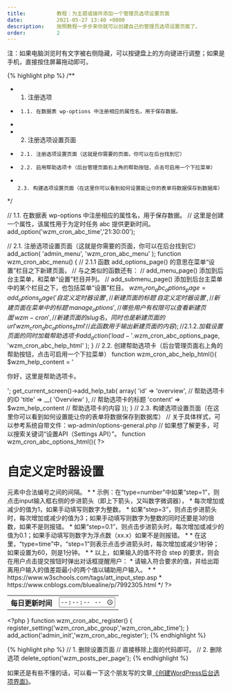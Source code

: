 ```yaml
---
title:          教程：为主题或插件添加一个管理员选项设置页面
date:           2021-05-27 13:40 +0800
description:    按照教程一步步来你就可以创建自己的管理员选项设置页面了。
order:          2
---
```

<p class="post-body-mark">
    注：如果电脑浏览时有文字被右侧隐藏，可以按键盘上的方向键进行调整；如果是手机，直接按住屏幕拖动即可。
</p>

{% highlight php %}
/**
 *  1. 注册选项
 *      1.1. 在数据表 wp-options 中注册相应的属性名，用于保存数据。
 *
 *  2. 注册选项设置页面
 *      2.1. 注册选项设置页面（这就是你需要的页面，你可以在后台找到它）
 *      2.2. 启用帮助选项卡（后台管理页面右上角的帮助按钮，点击可启用一个下拉菜单）
 *      2.3. 构建选项设置页面（在这里你可以看到如何设置能让你的表单将数据保存到数据库）
 */

//  1.1. 在数据表 wp-options 中注册相应的属性名，用于保存数据。
//       这里是创建一个属性，该属性用于为定时任务 abc 提供更新时间。
add_option('wzm_cron_abc_time','21:30:00');  

//  2.1. 注册选项设置页面（这就是你需要的页面，你可以在后台找到它）
add_action( 'admin_menu', 'wzm_cron_abc_menu' );
function wzm_cron_abc_menu() {
    //  2.1.1 函数 add_options_page() 的意思在菜单“设置”栏目之下新建页面，
    //        与之类似的函数还有：
    //            add_menu_page() 添加到后台主菜单，和菜单“设置”栏目并列。
    //            add_submenu_page() 添加到后台主菜单中的某个栏目之下，也包括菜单“设置”栏目。
    $wzm_cron_abc_options_page = add_options_page(
        '自定义定时器设置',                //  新建页面的标题
        '自定义定时器设置',                //  新建页面在菜单中的标题
        'manage_options',               //  哪些用户有权限可以查看新建页面
        'wzm-cron',                     //  新建页面的slug名，同时也是新建页面的url
        'wzm_cron_abc_options_html'     //  此函数用于输出新建页面的内容
    );
    //  2.1.2. 加载设置页面的同时加载帮助选项卡
    add_action( 'load-'.$wzm_cron_abc_options_page, 'wzm_cron_abc_help_html' );
}
//  2.2. 创建帮助选项卡（后台管理页面右上角的帮助按钮，点击可启用一个下拉菜单）
function wzm_cron_abc_help_html(){
    $wzm_help_content = '<p>你好，这里是帮助选项卡。</p>';
    get_current_screen()->add_help_tab( array(
        'id' => 'overview',                 //  帮助选项卡的ID
        'title' => __( 'Overview' ),        //  帮助选项卡的标题
        'content' => $wzm_help_content      //  帮助选项卡的内容
    ));
}
//  2.3. 构建选项设置页面（在这里你可以看到如何设置能让你的表单将数据保存到数据库）
//       关于具体样式，可以参考系统自带文件：wp-admin/options-general.php
//       如果想了解更多，可以搜索关键词“设置API（Settings API）”。
function wzm_cron_abc_options_html(){
    ?>
    <div class="wrap">
        <h1>自定义定时器设置</h1>
        <form method="post" action="options.php">
            <?php
                //  settings_fields($options_group) 配合 register_setting($options_group,$options_name) 
                //  可以完成数据的自动保存。注意：这里两者的组名 $options_group 要相同。
                settings_fields('wzm_cron_abc_group'); 
            ?>
            <table class="form-table" role="presentation">
                <tbody>
                <tr>
                    <th><label for="wzm_cron_abc_time">每日更新时间</label></th>
                    <?php
                    /**
                     *  input 中的 step 属性：用于指定<input>元素中合法编号之间的间隔。
                     *
                     *  示例：在“type=number”中如果“step=1”，则点击input输入框右侧的步进箭头（即上下箭头，又叫数字微调器），
                     *  每次增加或减少的值为1，如果手动填写则数字为整数。
                     *  如果“step=3”，则点击步进箭头时，每次增加或减少的值为3；如果手动填写则数字为整数的同时还要是3的倍数，如果不是则报错。
                     *  如果“step=0.1”，则点击步进箭头时，每次增加或减少的值为0.1；如果手动填写则数字为浮点数（xx.x）如果不是则报错。
                     *  
                     *  在这里，“type=time”中，“step=1”则表示点击步进箭头时，每次增加或减少1秒钟；如果设置为60，则是1分钟。
                     *
                     *  以上，如果输入的值不符合 step 的要求，则会在用户点击提交按钮时弹出对话框提醒用户：
                     *  请输入符合要求的值，并给出距离用户输入的值差距最小的两个值以辅助用户输入。
                     *
                     *  https://www.w3schools.com/tags/att_input_step.asp
                     *  https://www.cnblogs.com/bluealine/p/7992305.html
                     */
                    ?>
                    <td><input name="wzm_cron_abc_time" type="time" step="1" min="00:00:00" max="23:59:59" id="wzm_cron_abc_time" value="<?php form_option( 'wzm_cron_abc_time' ); ?>" class="text"></td>
                </tr>
                </tbody>
            </table>
            <?php submit_button(); ?>
        </form>
    </div>
    <?php
}
function wzm_cron_abc_register() {
    register_setting('wzm_cron_abc_group','wzm_cron_abc_time');
}
add_action('admin_init','wzm_cron_abc_register');
{% endhighlight %}

{% highlight php %}
//  1. 删除设置页面
//     直接移除上面的代码即可。
//  2. 删除选项
delete_option('wzm_posts_per_page');
{% endhighlight %}

如果还是有些不懂的话，可以看一下这个朋友写的文章[《创建WordPress后台选项界面》](https://www.solagirl.net/creating-an-admin-interface.html)。